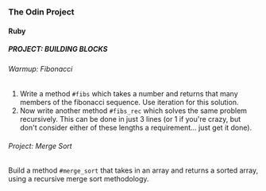 ### The Odin Project
#### Ruby
##### PROJECT: BUILDING BLOCKS

###### Warmup: Fibonacci
  1. Write a method `#fibs` which takes a number and returns that many members of the fibonacci sequence.  Use iteration for this solution.
  2. Now write another method `#fibs_rec` which solves the same problem recursively.  This can be done in just 3 lines (or 1 if you're crazy, but don't consider either of these lengths a requirement... just get it done).


###### Project: Merge Sort
  Build a method `#merge_sort` that takes in an array and returns a sorted array, using a recursive merge sort methodology.
